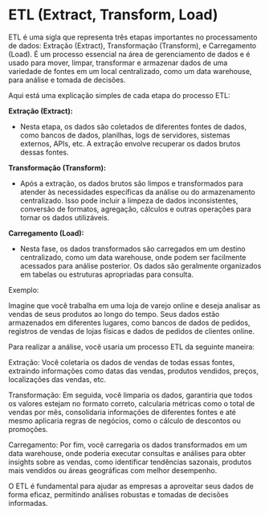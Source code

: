 # ETL (Extract, Transform, Load)

ETL é uma sigla que representa três etapas importantes no processamento de dados: Extração (Extract), Transformação (Transform), e Carregamento (Load). É um processo essencial na área de gerenciamento de dados e é usado para mover, limpar, transformar e armazenar dados de uma variedade de fontes em um local centralizado, como um data warehouse, para análise e tomada de decisões.

Aqui está uma explicação simples de cada etapa do processo ETL:

**Extração (Extract):**
  - Nesta etapa, os dados são coletados de diferentes fontes de dados, como bancos de dados, planilhas, logs de servidores, sistemas externos, APIs, etc. A extração envolve recuperar os dados brutos dessas fontes.

**Transformação (Transform):** 
  - Após a extração, os dados brutos são limpos e transformados para atender às necessidades específicas da análise ou do armazenamento centralizado. Isso pode incluir a limpeza de dados inconsistentes, conversão de formatos, agregação, cálculos e outras operações para tornar os dados utilizáveis.

**Carregamento (Load):** 
  - Nesta fase, os dados transformados são carregados em um destino centralizado, como um data warehouse, onde podem ser facilmente acessados para análise posterior. Os dados são geralmente organizados em tabelas ou estruturas apropriadas para consulta.

Exemplo:

Imagine que você trabalha em uma loja de varejo online e deseja analisar as vendas de seus produtos ao longo do tempo. Seus dados estão armazenados em diferentes lugares, como bancos de dados de pedidos, registros de vendas de lojas físicas e dados de pedidos de clientes online.

Para realizar a análise, você usaria um processo ETL da seguinte maneira:

Extração: Você coletaria os dados de vendas de todas essas fontes, extraindo informações como datas das vendas, produtos vendidos, preços, localizações das vendas, etc.

Transformação: Em seguida, você limparia os dados, garantiria que todos os valores estejam no formato correto, calcularia métricas como o total de vendas por mês, consolidaria informações de diferentes fontes e até mesmo aplicaria regras de negócios, como o cálculo de descontos ou promoções.

Carregamento: Por fim, você carregaria os dados transformados em um data warehouse, onde poderia executar consultas e análises para obter insights sobre as vendas, como identificar tendências sazonais, produtos mais vendidos ou áreas geográficas com melhor desempenho.

O ETL é fundamental para ajudar as empresas a aproveitar seus dados de forma eficaz, permitindo análises robustas e tomadas de decisões informadas.
